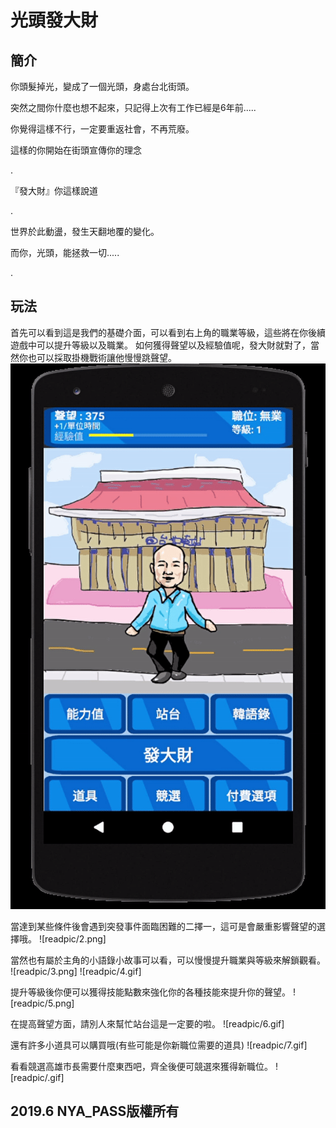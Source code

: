 # 光頭發大財
## 簡介
你頭髮掉光，變成了一個光頭，身處台北街頭。

突然之間你什麼也想不起來，只記得上次有工作已經是6年前.....

你覺得這樣不行，一定要重返社會，不再荒廢。

這樣的你開始在街頭宣傳你的理念

.

『發大財』你這樣說道

.


世界於此動盪，發生天翻地覆的變化。

而你，光頭，能拯救一切.....

.

## 玩法

首先可以看到這是我們的基礎介面，可以看到右上角的職業等級，這些將在你後續遊戲中可以提升等級以及職業。
如何獲得聲望以及經驗值呢，發大財就對了，當然你也可以採取掛機戰術讓他慢慢跳聲望。
![image](https://github.com/andy010725/FaDaMoney/blob/master/readpic/1.gif)

當達到某些條件後會遇到突發事件面臨困難的二擇一，這可是會嚴重影響聲望的選擇哦。
![readpic/2.png]

當然也有屬於主角的小語錄小故事可以看，可以慢慢提升職業與等級來解鎖觀看。
![readpic/3.png]
![readpic/4.gif]

提升等級後你便可以獲得技能點數來強化你的各種技能來提升你的聲望。
![readpic/5.png]

在提高聲望方面，請別人來幫忙站台這是一定要的啦。
![readpic/6.gif]

還有許多小道具可以購買哦(有些可能是你新職位需要的道具)
![readpic/7.gif]


看看競選高雄市長需要什麼東西吧，齊全後便可競選來獲得新職位。
![readpic/.gif]

## 2019.6 NYA_PASS版權所有
